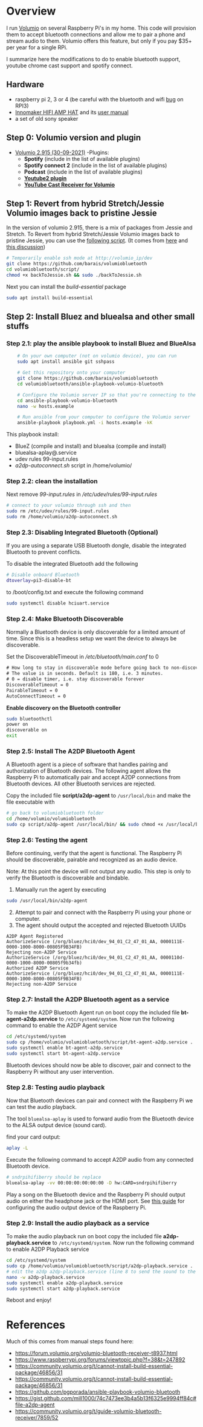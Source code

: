 # Overview

I run [Volumio](https://volumio.org/) on several Raspberry Pi's in my home. This code will provision them to accept bluetooth connections and allow me to pair a phone and stream audio to them. Volumio offers this feature, but only if you pay $35+ per year for a single RPi.

I summarize here the modifications to do to enable bluetooth support, youtube chrome cast support and spotify connect.

## Hardware

- raspberry pi 2, 3 or 4 (be careful with the bluetooth and wifi [bug](https://github.com/raspberrypi/linux/issues/1552) on RPI3)
- [Innomaker HIFI AMP HAT](https://www.inno-maker.com/product/hifi-amp-hat/) and its [user manual](pdf/HIFI-AMP-HAT-User-Manual-V1.2.pdf)
- a set of old sony speaker

## Step 0: Volumio version and plugin

- [Volumio 2.915 (30-09-2021)](https://community.volumio.org/t/volumio-changelog/1446)
-Plugins: 
  - **Spotify** (include in the list of available plugins)
  - **Spotify connect 2** (include in the list of available plugins)
  - **Podcast** (include in the list of available plugins)
  - [**Youtube2 plugin**](https://github.com/patrickkfkan/volumio-youtube2)
  - [**YouTube Cast Receiver for Volumio**](https://github.com/patrickkfkan/volumio-ytcr)

## Step 1: Revert from hybrid Stretch/Jessie Volumio images back to pristine Jessie

In the version of volumio 2.915, there is a mix of packages from Jessie and Stretch. 
To Revert from hybrid Stretch/Jessie Volumio images back to pristine Jessie, you can use the [following script](script/backToJessie.sh). (It comes from [here](https://gist.githubusercontent.com/ashthespy/b01c5a57570364971553ce34d77f11b6/raw/acd81fdb3e9fd5024ec515fd612fc0106efb2919/backToJessie.sh) and [this discussion](https://community.volumio.org/t/cannot-install-build-essential-package/46856/31))

```bash
# Temporarily enable ssh mode at http://volumio_ip/dev
git clone https://github.com/barais/volumiobluetooth
cd volumiobluetooth/script/
chmod +x backToJessie.sh && sudo ./backToJessie.sh
```

Next you can install the *build-essential* package

```bash
sudo apt install build-essential
```

## Step 2: Install Bluez and bluealsa and other small stuffs

### Step 2.1: play the ansible playbook to install Bluez and BlueAlsa

```bash
    # On your own computer (not on volumio device), you can run
    sudo apt install ansible git sshpass

    # Get this repository onto your computer
    git clone https://github.com/barais/volumiobluetooth
    cd volumiobluetooth/ansible-playbook-volumio-bluetooth

    # Configure the Volumio server IP so that you're connecting to the correct device
    cd ansible-playbook-volumio-bluetooth
    nano -w hosts.example

    # Run ansible from your computer to configure the Volumio server
    ansible-playbook playbook.yml -i hosts.example -kK

```

This playbook install:
- BlueZ (compile and install) and bluealsa (compile and install)
- bluealsa-aplay@.service
- udev rules 99-input.rules
- *a2dp-autoconnect.sh* script in /home/volumio/

### Step 2.2: clean the installation

Next remove *99-input.rules* in */etc/udev/rules/99-input.rules*

```bash
# connect to your volumio through ssh and then 
sudo rm /etc/udev/rules/99-input.rules
sudo rm /home/volumio/a2dp-autoconnect.sh
```

### Step 2.3: Disabling Integrated Bluetooth (Optional)

If you are using a separate USB Bluetooth dongle, disable the integrated Bluetooth to prevent conflicts.

To disable the integrated Bluetooth add the following

```bash
# Disable onboard Bluetooth
dtoverlay=pi3-disable-bt
```

to /boot/config.txt and execute the following command

```bash
sudo systemctl disable hciuart.service
```

### Step 2.4: Make Bluetooth Discoverable

Normally a Bluetooth device is only discoverable for a limited amount of time. Since this is a headless setup we want the device to always be discoverable.

Set the DiscoverableTimeout in */etc/bluetooth/main.conf* to 0

```txt
# How long to stay in discoverable mode before going back to non-discoverable
# The value is in seconds. Default is 180, i.e. 3 minutes.
# 0 = disable timer, i.e. stay discoverable forever
DiscoverableTimeout = 0
PairableTimeout = 0
AutoConnectTimeout = 0
```

**Enable discovery on the Bluetooth controller**

```bash
sudo bluetoothctl
power on
discoverable on
exit
```

### Step 2.5: Install The A2DP Bluetooth Agent

A Bluetooth agent is a piece of software that handles pairing and authorization of Bluetooth devices. The following agent allows the Raspberry Pi to automatically pair and accept A2DP connections from Bluetooth devices.
All other Bluetooth services are rejected.

Copy the included file **script/a2dp-agent** to `/usr/local/bin` and make the file executable with

```bash
# go back to volumiobluetooth folder
cd /home/volumio/volumiobluetooth
sudo cp script/a2dp-agent /usr/local/bin/ && sudo chmod +x /usr/local/bin/a2dp-agent
```

### Step 2.6: Testing the agent

Before continuing, verify that the agent is functional. The Raspberry Pi should be discoverable, pairable and recognized as an audio device.

Note: At this point the device will not output any audio. This step is only to verify the Bluetooth is discoverable and bindable.

1. Manually run the agent by executing
```bash
sudo /usr/local/bin/a2dp-agent
```
2. Attempt to pair and connect with the Raspberry Pi using your phone or computer.
3. The agent should output the accepted and rejected Bluetooth UUIDs

```
A2DP Agent Registered
AuthorizeService (/org/bluez/hci0/dev_94_01_C2_47_01_AA, 0000111E-0000-1000-8000-00805F9B34FB)
Rejecting non-A2DP Service
AuthorizeService (/org/bluez/hci0/dev_94_01_C2_47_01_AA, 0000110d-0000-1000-8000-00805f9b34fb)
Authorized A2DP Service
AuthorizeService (/org/bluez/hci0/dev_94_01_C2_47_01_AA, 0000111E-0000-1000-8000-00805F9B34FB)
Rejecting non-A2DP Service
```

### Step 2.7: Install the A2DP Bluetooth agent as a service

To make the A2DP Bluetooth Agent run on boot copy the included file **bt-agent-a2dp.service** to `/etc/systemd/system`.
Now run the following command to enable the A2DP Agent service

```bash
cd /etc/systemd/system
sudo cp /home/volumio/volumiobluetooth/script/bt-agent-a2dp.service .
sudo systemctl enable bt-agent-a2dp.service
sudo systemctl start bt-agent-a2dp.service
```

Bluetooth devices should now be able to discover, pair and connect to the Raspberry Pi without any user intervention.

### Step 2.8: Testing audio playback

Now that Bluetooth devices can pair and connect with the Raspberry Pi we can test the audio playback.

The tool `bluealsa-aplay` is used to forward audio from the Bluetooth device to the ALSA output device (sound card).

find your card output:

```bash
aplay -L
```


Execute the following command to accept A2DP audio from any connected Bluetooth device.

```bash
# sndrpihifiberry should be replace 
bluealsa-aplay -vv 00:00:00:00:00:00 -D hw:CARD=sndrpihifiberry
```



Play a song on the Bluetooth device and the Raspberry Pi should output audio on either the headphone jack or the HDMI port. See [this guide](https://www.raspberrypi.org/documentation/configuration/audio-config.md) for configuring the audio output device of the Raspberry Pi.

### Step 2.9: Install the audio playback as a service

To make the audio playback run on boot copy the included file **a2dp-playback.service** to `/etc/systemd/system`.
Now run the following command to enable A2DP Playback service

```bash
cd /etc/systemd/system
sudo cp /home/volumio/volumiobluetooth/script/a2dp-playback.service .
# edit the a2dp a2dp-playback.service (line 8 to send the sound to the correct output)
nano -w a2dp-playback.service
sudo systemctl enable a2dp-playback.service
sudo systemctl start a2dp-playback.service
```

Reboot and enjoy!

# References

Much of this comes from manual steps found here:
- https://forum.volumio.org/volumio-bluetooth-receiver-t8937.html
- https://www.raspberrypi.org/forums/viewtopic.php?f=38&t=247892
- https://community.volumio.org/t/cannot-install-build-essential-package/46856/31
- https://community.volumio.org/t/cannot-install-build-essential-package/46856/31
- https://github.com/pgporada/ansible-playbook-volumio-bluetooth
- https://gist.github.com/mill1000/74c7473ee3b4a5b13f6325e9994ff84c#file-a2dp-agent
- https://community.volumio.org/t/guide-volumio-bluetooth-receiver/7859/52
